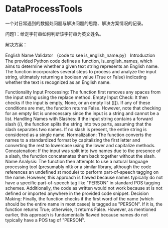 # DataProcessTools
一个对日常遇到的数据处问题与解决问题的思路、解决方案情况的记录。


问题1：给定字符串如何判断该字符串为英文姓名。

解决方案：

English Name Validator （code to see is_english_name.py）
Introduction
The provided Python code defines a function, is_english_names, which aims to determine whether a given text string represents an English name. The function incorporates several steps to process and analyze the input string, ultimately returning a boolean value (True or False) indicating whether the text is recognized as an English name.

Functionality
Input Processing: The function first removes any spaces from the input string using the replace method.
Empty Input Check: It then checks if the input is empty, None, or an empty list ([]). If any of these conditions are met, the function returns False. However, note that checking for an empty list is unnecessary since the input is a string and cannot be a list.
Handling Names with Slashes: If the input string contains a forward slash (/), the function splits the string into two parts, assuming that the slash separates two names. If no slash is present, the entire string is considered as a single name.
Normalization: The function converts the names to a standardized format by capitalizing the first letter and converting the rest to lowercase using the lower and capitalize methods.
Concatenation: If the input was split into two names due to the presence of a slash, the function concatenates them back together without the slash.
Name Analysis: The function then attempts to use a natural language processing tool (presumably nltk or a similar library, although the code references an undefined st module) to perform part-of-speech tagging on the name. However, this approach is flawed because names typically do not have a specific part-of-speech tag like "PERSON" in standard POS tagging schemes. Additionally, the code as written would not work because st is not defined or imported anywhere in the provided code snippet.
Decision Making: Finally, the function checks if the first word of the name (which should be the entire name in most cases) is tagged as "PERSON". If it is, the function returns True; otherwise, it returns False. However, as mentioned earlier, this approach is fundamentally flawed because names do not typically have a POS tag of "PERSON".
